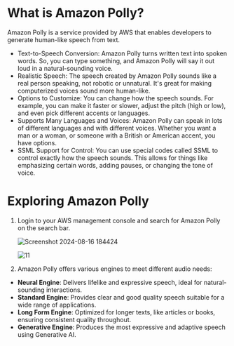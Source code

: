 # What is Amazon Polly?
Amazon Polly is a service provided by AWS that enables developers to generate human-like speech from text.

* Text-to-Speech Conversion: Amazon Polly turns written text into spoken words. So, you can type something, and Amazon Polly will say it out loud in a natural-sounding voice.
* Realistic Speech: The speech created by Amazon Polly sounds like a real person speaking, not robotic or unnatural. It's great for making computerized voices sound more human-like.
* Options to Customize: You can change how the speech sounds. For example, you can make it faster or slower, adjust the pitch (high or low), and even pick different accents or languages.
* Supports Many Languages and Voices: Amazon Polly can speak in lots of different languages and with different voices. Whether you want a man or a woman, or someone with a British or American accent, you have options.
* SSML Support for Control: You can use special codes called SSML to control exactly how the speech sounds. This allows for things like emphasizing certain words, adding pauses, or changing the tone of voice.

# Exploring Amazon Polly
1. Login to your AWS management console and search for Amazon Polly on the search bar.

   ![Screenshot 2024-08-16 184424](https://github.com/user-attachments/assets/26126da9-3ff0-4fb3-9ec5-0e825f315f13)

   ![11](https://github.com/user-attachments/assets/900c52d9-b64b-4611-aea3-1061e0c75173)

2. Amazon Polly offers various engines to meet different audio needs:

- **Neural Engine**: Delivers lifelike and expressive speech, ideal for natural-sounding interactions.
- **Standard Engine**: Provides clear and good quality speech suitable for a wide range of applications.
- **Long Form Engine**: Optimized for longer texts, like articles or books, ensuring consistent quality throughout.
- **Generative Engine**: Produces the most expressive and adaptive speech using Generative AI.
   



